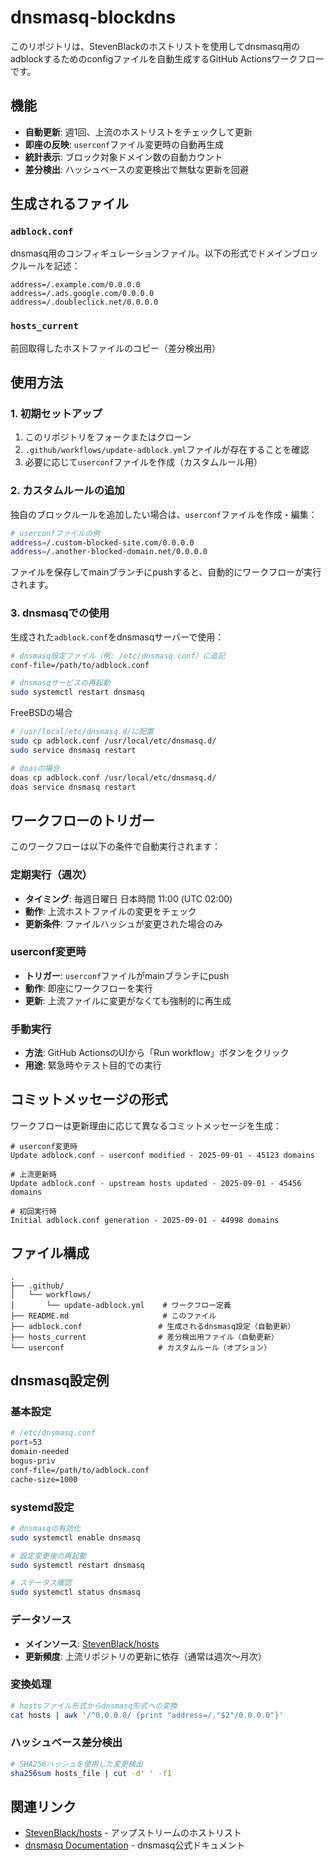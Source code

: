 # dnsmasq-blockdns

このリポジトリは、StevenBlackのホストリストを使用してdnsmasq用のadblockするためのconfigファイルを自動生成するGitHub Actionsワークフローです。

## 機能

-  **自動更新**: 週1回、上流のホストリストをチェックして更新
-  **即座の反映**: `userconf`ファイル変更時の自動再生成
-  **統計表示**: ブロック対象ドメイン数の自動カウント
-  **差分検出**: ハッシュベースの変更検出で無駄な更新を回避

## 生成されるファイル

### `adblock.conf`
dnsmasq用のコンフィギュレーションファイル。以下の形式でドメインブロックルールを記述：

```
address=/.example.com/0.0.0.0
address=/.ads.google.com/0.0.0.0
address=/.doubleclick.net/0.0.0.0
```

### `hosts_current`
前回取得したホストファイルのコピー（差分検出用）

## 使用方法

### 1. 初期セットアップ

1. このリポジトリをフォークまたはクローン
2. `.github/workflows/update-adblock.yml`ファイルが存在することを確認
3. 必要に応じて`userconf`ファイルを作成（カスタムルール用）

### 2. カスタムルールの追加

独自のブロックルールを追加したい場合は、`userconf`ファイルを作成・編集：

```bash
# userconfファイルの例
address=/.custom-blocked-site.com/0.0.0.0
address=/.another-blocked-domain.net/0.0.0.0
```

ファイルを保存してmainブランチにpushすると、自動的にワークフローが実行されます。

### 3. dnsmasqでの使用

生成された`adblock.conf`をdnsmasqサーバーで使用：

```bash
# dnsmasq設定ファイル（例: /etc/dnsmasq.conf）に追記
conf-file=/path/to/adblock.conf

# dnsmasqサービスの再起動
sudo systemctl restart dnsmasq
```

FreeBSDの場合
```bash
# /usr/local/etc/dnsmasq.d/に配置
sudo cp adblock.conf /usr/local/etc/dnsmasq.d/
sudo service dnsmasq restart

# doasの場合
doas cp adblock.conf /usr/local/etc/dnsmasq.d/
doas service dnsmasq restart
```

## ワークフローのトリガー

このワークフローは以下の条件で自動実行されます：

### 定期実行（週次）
- **タイミング**: 毎週日曜日 日本時間 11:00 (UTC 02:00)
- **動作**: 上流ホストファイルの変更をチェック
- **更新条件**: ファイルハッシュが変更された場合のみ

###  userconf変更時
- **トリガー**: `userconf`ファイルがmainブランチにpush
- **動作**: 即座にワークフローを実行
- **更新**: 上流ファイルに変更がなくても強制的に再生成

### 手動実行
- **方法**: GitHub ActionsのUIから「Run workflow」ボタンをクリック
- **用途**: 緊急時やテスト目的での実行

## コミットメッセージの形式

ワークフローは更新理由に応じて異なるコミットメッセージを生成：

```
# userconf変更時
Update adblock.conf - userconf modified - 2025-09-01 - 45123 domains

# 上流更新時  
Update adblock.conf - upstream hosts updated - 2025-09-01 - 45456 domains

# 初回実行時
Initial adblock.conf generation - 2025-09-01 - 44998 domains
```

## ファイル構成

```
.
├── .github/
│   └── workflows/
│       └── update-adblock.yml    # ワークフロー定義
├── README.md                     # このファイル
├── adblock.conf                 # 生成されるdnsmasq設定（自動更新）
├── hosts_current                # 差分検出用ファイル（自動更新）
└── userconf                     # カスタムルール（オプション）
```

## dnsmasq設定例

### 基本設定
```bash
# /etc/dnsmasq.conf
port=53
domain-needed
bogus-priv
conf-file=/path/to/adblock.conf
cache-size=1000
```

### systemd設定
```bash
# dnsmasqの有効化
sudo systemctl enable dnsmasq

# 設定変更後の再起動
sudo systemctl restart dnsmasq

# ステータス確認
sudo systemctl status dnsmasq
```

### データソース
- **メインソース**: [StevenBlack/hosts](https://github.com/StevenBlack/hosts/blob/master/hosts)
- **更新頻度**: 上流リポジトリの更新に依存（通常は週次〜月次）

### 変換処理
```bash
# hostsファイル形式からdnsmasq形式への変換
cat hosts | awk '/^0.0.0.0/ {print "address=/."$2"/0.0.0.0"}' 
```

### ハッシュベース差分検出
```bash
# SHA256ハッシュを使用した変更検出
sha256sum hosts_file | cut -d' ' -f1
```

## 関連リンク

- [StevenBlack/hosts](https://github.com/StevenBlack/hosts) - アップストリームのホストリスト
- [dnsmasq Documentation](http://www.thekelleys.org.uk/dnsmasq/doc.html) - dnsmasq公式ドキュメント
